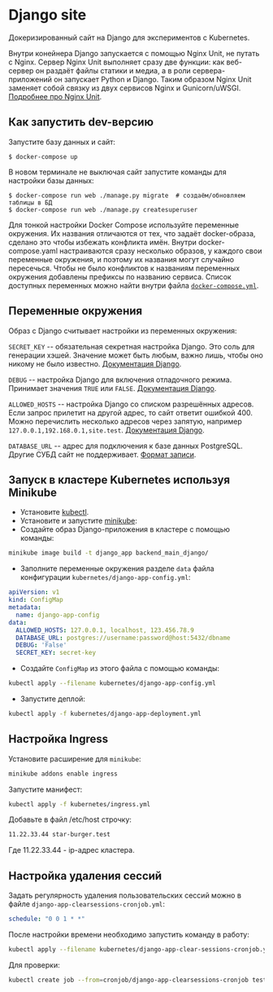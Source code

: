 # Django site

Докеризированный сайт на Django для экспериментов с Kubernetes.

Внутри конейнера Django запускается с помощью Nginx Unit, не путать с Nginx. Сервер Nginx Unit выполняет сразу две функции: как веб-сервер он раздаёт файлы статики и медиа, а в роли сервера-приложений он запускает Python и Django. Таким образом Nginx Unit заменяет собой связку из двух сервисов Nginx и Gunicorn/uWSGI. [Подробнее про Nginx Unit](https://unit.nginx.org/).

## Как запустить dev-версию

Запустите базу данных и сайт:

```shell-session
$ docker-compose up
```

В новом терминале не выключая сайт запустите команды для настройки базы данных:

```shell-session
$ docker-compose run web ./manage.py migrate  # создаём/обновляем таблицы в БД
$ docker-compose run web ./manage.py createsuperuser
```

Для тонкой настройки Docker Compose используйте переменные окружения. Их названия отличаются от тех, что задаёт docker-образа, сделано это чтобы избежать конфликта имён. Внутри docker-compose.yaml настраиваются сразу несколько образов, у каждого свои переменные окружения, и поэтому их названия могут случайно пересечься. Чтобы не было конфликтов к названиям переменных окружения добавлены префиксы по названию сервиса. Список доступных переменных можно найти внутри файла [`docker-compose.yml`](./docker-compose.yml).

## Переменные окружения

Образ с Django считывает настройки из переменных окружения:

`SECRET_KEY` -- обязательная секретная настройка Django. Это соль для генерации хэшей. Значение может быть любым, важно лишь, чтобы оно никому не было известно. [Документация Django](https://docs.djangoproject.com/en/3.2/ref/settings/#secret-key).

`DEBUG` -- настройка Django для включения отладочного режима. Принимает значения `TRUE` или `FALSE`. [Документация Django](https://docs.djangoproject.com/en/3.2/ref/settings/#std:setting-DEBUG).

`ALLOWED_HOSTS` -- настройка Django со списком разрешённых адресов. Если запрос прилетит на другой адрес, то сайт ответит ошибкой 400. Можно перечислить несколько адресов через запятую, например `127.0.0.1,192.168.0.1,site.test`. [Документация Django](https://docs.djangoproject.com/en/3.2/ref/settings/#allowed-hosts).

`DATABASE_URL` -- адрес для подключения к базе данных PostgreSQL. Другие СУБД сайт не поддерживает. [Формат записи](https://github.com/jacobian/dj-database-url#url-schema).

## Запуск в кластере Kubernetes используя Minikube

- Установите [kubectl](https://kubernetes.io/ru/docs/tasks/tools/install-kubectl/).
- Установите и запустите [minikube](https://minikube.sigs.k8s.io/docs/):
- Создайте образ Django-приложения в кластере с помощью команды:

```bash
minikube image build -t django_app backend_main_django/
```

- Заполните переменные окружения разделе `data` файла конфигурации `kubernetes/django-app-config.yml`:
```yml
apiVersion: v1
kind: ConfigMap
metadata:
  name: django-app-config
data:
  ALLOWED_HOSTS: 127.0.0.1, localhost, 123.456.78.9
  DATABASE_URL: postgres://username:password@host:5432/dbname
  DEBUG: 'False'
  SECRET_KEY: secret-key
```

- Создайте `ConfigMap` из этого файла с помощью команды:
  
```bash
kubectl apply --filename kubernetes/django-app-config.yml
```

- Запустите деплой:

```bash
kubectl apply -f kubernetes/django-app-deployment.yml
```

## Настройка Ingress
Установите расширение для `minikube`:

```bash
minikube addons enable ingress
```

Запустите манифест:

```bash
kubectl apply -f kubernetes/ingress.yml
```

Добавьте в файл /etc/host строчку:

```bash
11.22.33.44 star-burger.test
```
Где 11.22.33.44 - ip-адрес кластера.

## Настройка удаления сессий

Задать регулярность удаления пользовательских сессий можно в файле `django-app-clearsessions-cronjob.yml`:

```yaml
schedule: "0 0 1 * *"
```

После настройки времени необходимо запустить команду в работу:

```bash
kubectl apply --filename kubernetes/django-app-clear-sessions-cronjob.yml
```

Для проверки:

```bash
kubectl create job --from=cronjob/django-app-clearsessions-cronjob test-clearsession-job
```